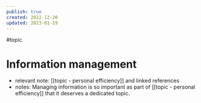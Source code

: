 ```yaml
---
publish: true
created: 2022-12-20
updated: 2023-01-19
---
```

#topic

# Information management

- relevant note: [[topic - personal efficiency]] and linked references
- notes:
    Managing information is so important as part of [[topic - personal efficiency]] that it deserves a dedicated topic. 
